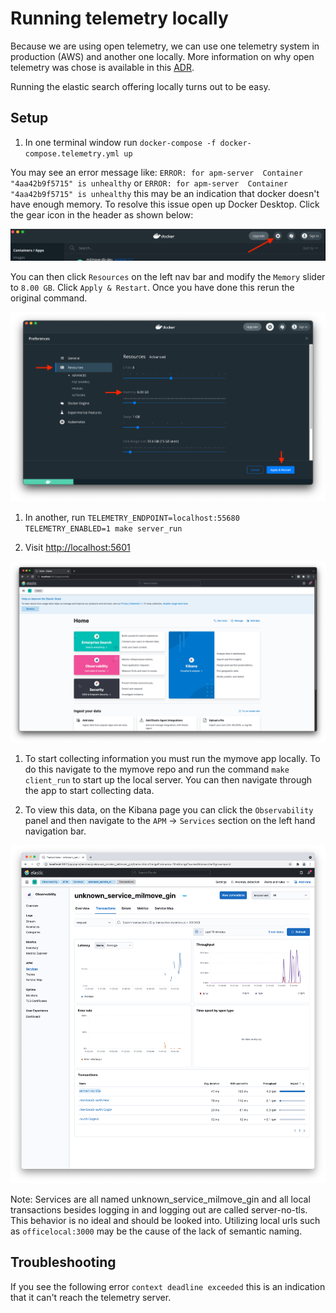 # Running telemetry locally

Because we are using open telemetry, we can use one telemetry system
in production (AWS) and another one locally. More information on why open telemetry was chose is available in this [ADR](https://github.com/transcom/mymove/blob/6feaa5b79cfd20276dd670babdbf0b31351a2fb4/docs/adr/0061-use-opentelemetry-for-distributed-tracing.md).

Running the elastic search offering locally turns out to be easy.

## Setup

1. In one terminal window run `docker-compose -f docker-compose.telemetry.yml up`

  You may see an error message like: `ERROR: for apm-server  Container "4aa42b9f5715" is unhealthy` or `ERROR: for apm-server  Container "4aa42b9f5715" is unhealthy` this may be an indication that docker doesn't have enough memory. To resolve this issue open up Docker Desktop. Click the gear icon in the header as shown below:

  ![docker settings](../../../static/img/telemetry/docker_settings.png)

  You can then click `Resources` on the left nav bar and modify the `Memory` slider to `8.00 GB`. Click `Apply & Restart`. Once you have done this rerun the original command.
  
  ![changed docker settings](../../../static/img/telemetry/docker_resources.png)

1. In another, run `TELEMETRY_ENDPOINT=localhost:55680 TELEMETRY_ENABLED=1 make server_run`

1. Visit <http://localhost:5601>

  ![Kibana home page](../../../static/img/telemetry/kibana-home-page.png)

1. To start collecting information you must run the mymove app locally. To do this navigate to the mymove repo and run the command `make client_run` to start up the local server. You can then navigate through the app to start collecting data.

1. To view this data, on the Kibana page you can click the `Observability` panel and then navigate to the `APM` -> `Services` section on the left hand navigation bar.

  ![Services Dashboard](../../../static/img/telemetry/services-dashboard.png)

  Note: Services are all named unknown_service_milmove_gin and all local transactions besides logging in and logging out are called server-no-tls. This behavior is no ideal and should be looked into. Utilizing local urls such as `officelocal:3000` may be the cause of the lack of semantic naming.

## Troubleshooting

If you see the following error `context deadline exceeded` this is an indication that it can't reach the telemetry server.
